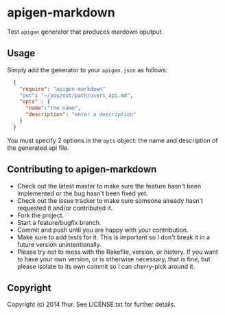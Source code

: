 # apigen-markdown

Test `apigen` generator that produces mardown oputput.

## Usage

Simply add the generator to your `apigen.json` as follows:

```json
  {
    "require": "apigen-markdown"
    "out": "~/you/out/path/users_api.md",
    "opts" : {
      "name":"the name",
      "description": "enter a description"
    }
  }

```

You must specify 2 options in the `opts` object: the name and description of the generated api file.


## Contributing to apigen-markdown

* Check out the latest master to make sure the feature hasn't been implemented or the bug hasn't been fixed yet.
* Check out the issue tracker to make sure someone already hasn't requested it and/or contributed it.
* Fork the project.
* Start a feature/bugfix branch.
* Commit and push until you are happy with your contribution.
* Make sure to add tests for it. This is important so I don't break it in a future version unintentionally.
* Please try not to mess with the Rakefile, version, or history. If you want to have your own version, or is otherwise necessary, that is fine, but please isolate to its own commit so I can cherry-pick around it.

## Copyright

Copyright (c) 2014 fhur. See LICENSE.txt for
further details.

